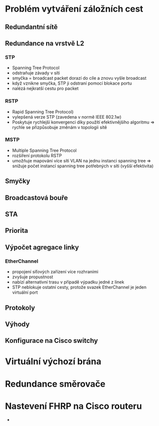 # Problém vytváření záložních cest
## Redundantní sítě
## Redundance na vrstvě L2

### STP

-   Spanning Tree Protocol
-   odstraňuje závady v síti
-   smyčka = broadcast packet dorazí do cíle a znovu vyšle broadcast
-   když vznikne smyčka, STP ji odstraní pomocí blokace portu
-   nalézá nejkratší cestu pro packet

### RSTP 

- Rapid Spanning Tree Protocol)
- vylepšená verze STP (zavedena v normě IEEE 802.1w)
- Poskytuje rychlejší konvergenci díky použití efektivnějšího algoritmu  => rychle se přizpůsobuje změnám v topologii sítě

### MSTP 

- Multiple Spanning Tree Protocol
- rozšíření protokolu RSTP
- umožňuje mapování více sítí VLAN na jednu instanci spanning tree =>  snižuje počet instancí spanning tree potřebných v síti (vyšší efektivita)
  
## Smyčky
## Broadcastová bouře
## STA
## Priorita
## Výpočet agregace linky

### EtherChannel

-   propojení síťových zařízení více rozhraními
-   zvyšuje propustnost
-   nabízí alternativní trasu v případě výpadku jedné z linek
-   STP neblokuje ostatní cesty, protože svazek EtherChannel je jeden virtuální port

## Protokoly
## Výhody
## Konfigurace na Cisco switchy
# Virtuální výchozí brána
# Redundance směrovače
# Nastevení FHRP na Cisco routeru


- 